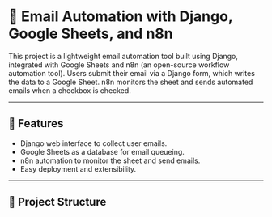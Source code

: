 # 📧 Email Automation with Django, Google Sheets, and n8n

This project is a lightweight email automation tool built using Django, integrated with Google Sheets and n8n (an open-source workflow automation tool). Users submit their email via a Django form, which writes the data to a Google Sheet. n8n monitors the sheet and sends automated emails when a checkbox is checked.

---

## 🚀 Features

- Django web interface to collect user emails.
- Google Sheets as a database for email queueing.
- n8n automation to monitor the sheet and send emails.
- Easy deployment and extensibility.

---

## 📂 Project Structure

